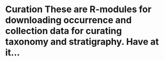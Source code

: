 # Curation  These are R-modules for downloading occurrence and collection data for curating taxonomy and stratigraphy.  Have at it...
